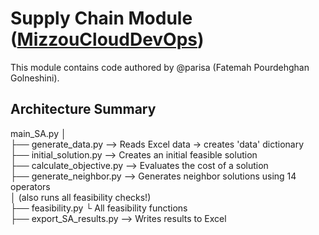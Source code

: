 # Supply Chain Module ([MizzouCloudDevOps](https://www.mizzouclouddevops.net/MizzouCloudDevOps/#!/home_page))

This module contains code authored by @parisa (Fatemah Pourdehghan Golneshini).

## Architecture Summary

main_SA.py
│  
├── generate_data.py           --> Reads Excel data → creates 'data' dictionary  
├── initial_solution.py        --> Creates an initial feasible solution  
├── calculate_objective.py     --> Evaluates the cost of a solution  
├── generate_neighbor.py       --> Generates neighbor solutions using 14 operators  
│                                (also runs all feasibility checks!)  
├── feasibility.py              └ All feasibility functions  
├── export_SA_results.py       --> Writes results to Excel  
